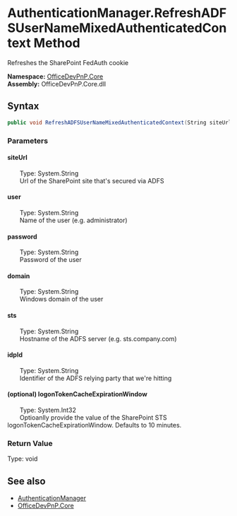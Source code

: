 # AuthenticationManager.RefreshADFSUserNameMixedAuthenticatedContext Method  
 Refreshes the SharePoint FedAuth cookie   

**Namespace:** [OfficeDevPnP.Core](OfficeDevPnP.Core.md)  
**Assembly:** OfficeDevPnP.Core.dll  
## Syntax
```C#
public void RefreshADFSUserNameMixedAuthenticatedContext(String siteUrl, String user, String password, String domain, String sts, String idpId, Int32 logonTokenCacheExpirationWindow = 10)
```
### Parameters
#### siteUrl  
&emsp;&emsp;Type: System.String  
&emsp;&emsp;Url of the SharePoint site that's secured via ADFS  

  

#### user  
&emsp;&emsp;Type: System.String  
&emsp;&emsp;Name of the user (e.g. administrator)   

  

#### password  
&emsp;&emsp;Type: System.String  
&emsp;&emsp;Password of the user  

  

#### domain  
&emsp;&emsp;Type: System.String  
&emsp;&emsp;Windows domain of the user  

  

#### sts  
&emsp;&emsp;Type: System.String  
&emsp;&emsp;Hostname of the ADFS server (e.g. sts.company.com)  

  

#### idpId  
&emsp;&emsp;Type: System.String  
&emsp;&emsp;Identifier of the ADFS relying party that we're hitting  

  

#### (optional) logonTokenCacheExpirationWindow  
&emsp;&emsp;Type: System.Int32  
&emsp;&emsp;Optioanlly provide the value of the SharePoint STS logonTokenCacheExpirationWindow. Defaults to 10 minutes.  

  

### Return Value
Type: void  

## See also
- [AuthenticationManager](OfficeDevPnP.Core.AuthenticationManager.md) 
- [OfficeDevPnP.Core](OfficeDevPnP.Core.md) 
